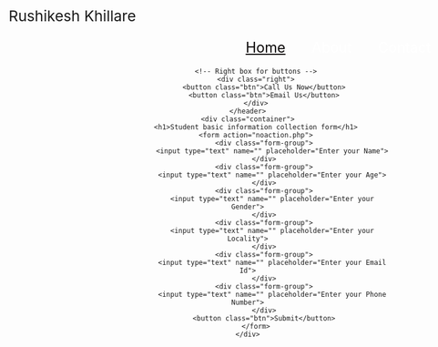 <!DOCTYPE html>
<html lang="en">

<head>
    <meta charset="UTF-8">
    <meta name="viewport" content="width=device-width, initial-scale=1.0">
    <meta http-equiv="X-UA-Compatible" content="ie=edge">
    <title>Rushikesh khillare </title>
</head>
<link href="https://fonts.googleapis.com/css?family=Baloo+Bhai&display=swap" rel="stylesheet">
<link rel="stylesheet" href="css/style.css">
<style>
    /* CSS Reset */

    body {
        font-family: 'Baloo Bhai', cursive;
        color: rgb(0, 0, 0);
        margin: 0px;
        padding: 0px;
        background: url("https://th.bing.com/th/id/R.b0941ae049cfe1242b875ee0ea722236?rik=TmhTt6vbVP7Rsg&riu=http%3a%2f%2fwww.lionleaf.com%2fwp-content%2fuploads%2f2014%2f11%2f1415275_22821821.jpg&ehk=7bK0H1iqq%2fkS48m0bbON6BfPoegjSZFfXu%2bC3ztcrvI%3d&risl=&pid=ImgRaw&r=0");
    }

    .left {
        display: inline-block;
        /* border: 2px solid red; */
        position: absolute;
        left: 60px;
        top: 20px;
    }

    .left img {
        width: 136px;
        filter: invert(100%);
    }

    .left div {
        line-height: 19px;
        font-size: 26px;
        text-align: center;
    }

    .mid {
        display: block;
        width: 20%;
        margin: 20px auto;
        color: black
        /* border: 2px solid green; */
    }

    .right {
        position: absolute;
        right: 34px;
        top: 43px;
        display: inline-block;
        /* border: 2px solid yellow; */
    }

    .navbar {
        display: inline-block;
        display: flex;
    }

    .navbar li {
        display: inline-block;
        font-size: 25px;
    }

    .navbar li a {
        color: white;
        text-decoration: none;
        padding: 34px 23px;
    }

    .navbar li a:hover,
    .navbar li a.active {
        justify-content: space-between;
        text-decoration: underline;
        color: rgb(12, 9, 9);
    }

    .btn {
        font-family: 'Baloo Bhai', cursive;
        margin: 0px 9px;
        background-color: black;
        color: white;
        padding: 4px 14px;
        border: 2px solid grey;
        border-radius: 10px;
        font-size: 20px;
        cursor: pointer;
    }

    .btn:hover {
        background-color: rgb(196, 13, 13);
    }

    .container {
        border: 2px solid rgb(209, 9, 9);
        margin: 106px 80px;
        padding: 75px;
        width: 80%;
        text-align: center;
        border-radius: 28px;
    }

    .form-group input {
        font-family: 'Baloo Bhai', cursive;
        text-align: center;
        display: block;
        width: 508px;
        padding: 1px;
        border: 2px solid rgb(199, 24, 24);
        margin: 11px auto;
        font-size: 25px;
        border-radius: 8px;
    }

    .container h1 {
        text-align: center;
    }

    .container button {
        display: block;
        width: 74%;
        margin: 20px auto;
    }

    .navbar.li {
        text-align: center;
    }
</style>

<body>
    <header class="header">
        <!-- Left box for logo -->
        <div class="left">
            <div>Rushikesh Khillare</div>
        </div>
        <!-- Mid box for navbar -->
        <div class="mid">
            <ul class="navbar">
                <li><a href="#" class="active">Home</a></li>
                <li><a href="#">About </a></li>
                <li><a href="#">Contact </a></li>
            </ul>
        </div>

        <!-- Right box for buttons -->
        <div class="right">
            <button class="btn">Call Us Now</button>
            <button class="btn">Email Us</button>
        </div>
    </header>
    <div class="container">
        <h1>Student basic information collection form</h1>
        <form action="noaction.php">
            <div class="form-group">
                <input type="text" name="" placeholder="Enter your Name">
            </div>
            <div class="form-group">
                <input type="text" name="" placeholder="Enter your Age">
            </div>
            <div class="form-group">
                <input type="text" name="" placeholder="Enter your Gender">
            </div>
            <div class="form-group">
                <input type="text" name="" placeholder="Enter your Locality">
            </div>
            <div class="form-group">
                <input type="text" name="" placeholder="Enter your Email Id">
            </div>
            <div class="form-group">
                <input type="text" name="" placeholder="Enter your Phone Number">
            </div>
            <button class="btn">Submit</button>
        </form>
    </div>
</body>

</html>
